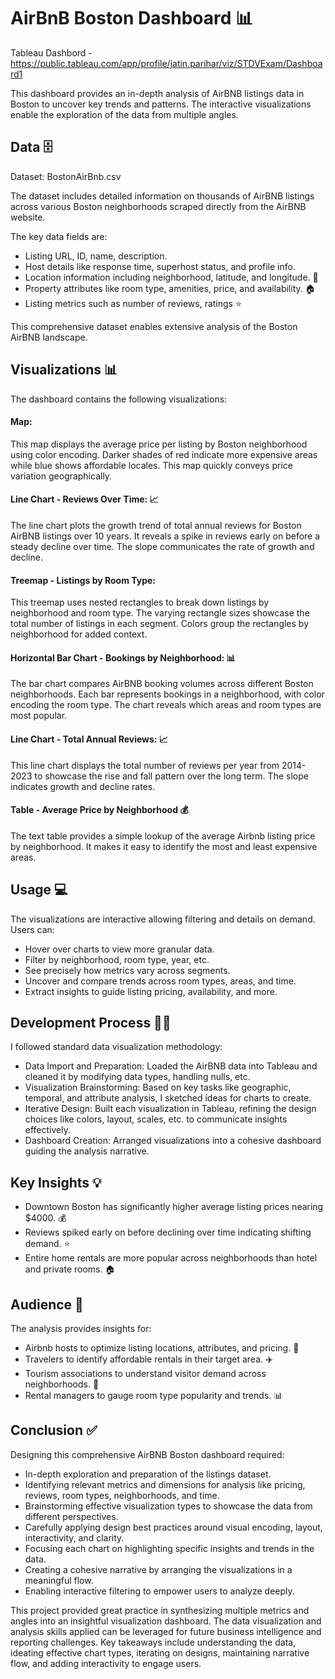 
# AirBnB Boston Dashboard 📊
Tableau Dashbord - https://public.tableau.com/app/profile/jatin.parihar/viz/STDVExam/Dashboard1


This dashboard provides an in-depth analysis of AirBNB listings data in Boston to uncover key trends and patterns. The interactive visualizations enable the exploration of the data from multiple angles.

## Data 🗄️
Dataset: BostonAirBnb.csv

The dataset includes detailed information on thousands of AirBNB listings across various Boston neighborhoods scraped directly from the AirBNB website.

The key data fields are:

- Listing URL, ID, name, description.
- Host details like response time, superhost status, and profile info.
- Location information including neighborhood, latitude, and longitude. 📍
- Property attributes like room type, amenities, price, and availability. 🏠
- Listing metrics such as number of reviews, ratings ⭐

This comprehensive dataset enables extensive analysis of the Boston AirBNB landscape.
## Visualizations 📊
The dashboard contains the following visualizations:

#### Map:

This map displays the average price per listing by Boston neighborhood using color encoding. Darker shades of red indicate more expensive areas while blue shows affordable locales. This map quickly conveys price variation geographically.

#### Line Chart - Reviews Over Time: 📈

The line chart plots the growth trend of total annual reviews for Boston AirBNB listings over 10 years. It reveals a spike in reviews early on before a steady decline over time. The slope communicates the rate of growth and decline.

#### Treemap - Listings by Room Type:

This treemap uses nested rectangles to break down listings by neighborhood and room type. The varying rectangle sizes showcase the total number of listings in each segment. Colors group the rectangles by neighborhood for added context.

#### Horizontal Bar Chart - Bookings by Neighborhood: 📊

The bar chart compares AirBNB booking volumes across different Boston neighborhoods. Each bar represents bookings in a neighborhood, with color encoding the room type. The chart reveals which areas and room types are most popular.

#### Line Chart - Total Annual Reviews: 📈

This line chart displays the total number of reviews per year from 2014-2023 to showcase the rise and fall pattern over the long term. The slope indicates growth and decline rates.

#### Table - Average Price by Neighborhood 💰

The text table provides a simple lookup of the average Airbnb listing price by neighborhood. It makes it easy to identify the most and least expensive areas.
## Usage 💻
The visualizations are interactive allowing filtering and details on demand. Users can:

- Hover over charts to view more granular data.
- Filter by neighborhood, room type, year, etc.
- See precisely how metrics vary across segments.
- Uncover and compare trends across room types, areas, and time.
- Extract insights to guide listing pricing, availability, and more.
## Development Process 👩‍💻
I followed standard data visualization methodology:

- Data Import and Preparation: Loaded the AirBNB data into Tableau and cleaned it by modifying data types, handling nulls, etc.
- Visualization Brainstorming: Based on key tasks like geographic, temporal, and attribute analysis, I sketched ideas for charts to create.
- Iterative Design: Built each visualization in Tableau, refining the design choices like colors, layout, scales, etc. to communicate insights effectively.
- Dashboard Creation: Arranged visualizations into a cohesive dashboard guiding the analysis narrative.
## Key Insights 💡
- Downtown Boston has significantly higher average listing prices nearing $4000. 💰
- Reviews spiked early on before declining over time indicating shifting demand. ⭐
- Entire home rentals are more popular across neighborhoods than hotel and private rooms. 🏠
## Audience 👥
The analysis provides insights for:

- Airbnb hosts to optimize listing locations, attributes, and pricing. 🏡
- Travelers to identify affordable rentals in their target area. ✈️
- Tourism associations to understand visitor demand across neighborhoods. 📝
- Rental managers to gauge room type popularity and trends. 📊

## Conclusion ✅
Designing this comprehensive AirBNB Boston dashboard required:

- In-depth exploration and preparation of the listings dataset.
- Identifying relevant metrics and dimensions for analysis like pricing, reviews, room types, neighborhoods, and time.
- Brainstorming effective visualization types to showcase the data from different perspectives.
- Carefully applying design best practices around visual encoding, layout, interactivity, and clarity.
- Focusing each chart on highlighting specific insights and trends in the data.
- Creating a cohesive narrative by arranging the visualizations in a meaningful flow.
- Enabling interactive filtering to empower users to analyze deeply.

This project provided great practice in synthesizing multiple metrics and angles into an insightful visualization dashboard. The data visualization and analysis skills applied can be leveraged for future business intelligence and reporting challenges. Key takeaways include understanding the data, ideating effective chart types, iterating on designs, maintaining narrative flow, and adding interactivity to engage users.
